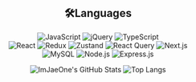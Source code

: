 <div align="center">

  <h2>🛠Languages</h2>
<p>
    <img src="https://img.shields.io/badge/javascript-%23323330.svg?style=for-the-badge&logo=javascript&logoColor=%23F7DF1E" alt="JavaScript"/>
    <img src="https://img.shields.io/badge/jquery-0769AD?style=for-the-badge&logo=jquery&logoColor=white" alt="jQuery"/>
    <img src="https://img.shields.io/badge/typescript-%23007ACC.svg?style=for-the-badge&logo=typescript&logoColor=white" alt="TypeScript"/>
  <br/>
    <img src="https://img.shields.io/badge/react-%2320232a.svg?style=for-the-badge&logo=react&logoColor=%2361DAFB" alt="React"/>
    <img src="https://img.shields.io/badge/redux-%23593d88.svg?style=for-the-badge&logo=redux&logoColor=white" alt="Redux"/>
    <img src="https://img.shields.io/badge/zustand-%23000000.svg?style=for-the-badge&logo=zustand&logoColor=white" alt="Zustand"/>
    <img src="https://img.shields.io/badge/reactquery-FF4154?style=for-the-badge&logo=reactquery&logoColor=white" alt="React Query"/>
    <img src="https://img.shields.io/badge/next.js-000000?style=for-the-badge&logo=next.js&logoColor=white" alt="Next.js"/>
    <br/>
    <img src="https://img.shields.io/badge/mysql-4479A1.svg?style=for-the-badge&logo=mysql&logoColor=white" alt="MySQL"/>
    <img src="https://img.shields.io/badge/node.js-6DA55F?style=for-the-badge&logo=node.js&logoColor=white" alt="Node.js"/>
    <img src="https://img.shields.io/badge/express.js-%23404d59.svg?style=for-the-badge&logo=express&logoColor=%2361DAFB" alt="Express.js"/>
    <br/>
</p>



![ImJaeOne's GitHub Stats](https://github-readme-stats.vercel.app/api?username=ImJaeOne&show_icons=true&hide_border=true&title_color=004386&icon_color=004386)
![Top Langs](https://github-readme-stats.vercel.app/api/top-langs/?username=ImJaeOne&hide_border=true&title_color=004386&icon_color=004386&langs_count=6)


</div>
